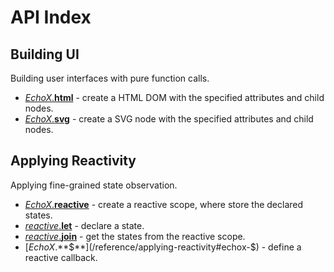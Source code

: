 # API Index

## Building UI

Building user interfaces with pure function calls.

- [_EchoX_.**html**](/reference/building-ui#echox-html) - create a HTML DOM with the specified attributes and child nodes.
- [_EchoX_.**svg**](/reference/building-ui#echox-svg) - create a SVG node with the specified attributes and child nodes.

## Applying Reactivity

Applying fine-grained state observation.

- [_EchoX_.**reactive**](/reference/applying-reactivity#echox-reactive) - create a reactive scope, where store the declared states.
- [_reactive_.**let**](/reference/applying-reactivity#reactive-let) - declare a state.
- [_reactive_.**join**](/reference/applying-reactivity#reactive-join) - get the states from the reactive scope.
- [_EchoX_.**$**](/reference/applying-reactivity#echox-$) - define a reactive callback.
